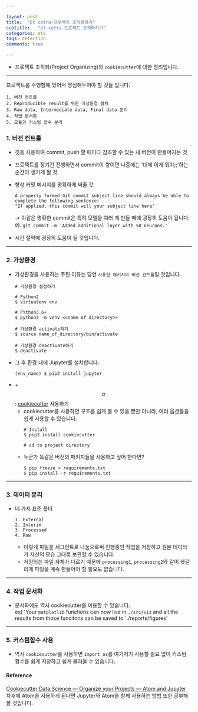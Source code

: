 ```yaml
---

layout: post
title:  "Et cetra-프로젝트 조직화하기"
subtitle:   "et cetra-프로젝트 조직화하기"
categories: etc
tags: detection
comments: true

---
```


- 프로젝트 조직화(Project Organizing)와 `cookiecutter`에 대한 정리입니다.  

---  

프로젝트를 수행함에 있어서 명심해두어야 할 것들 입니다.  
```  
1. 버전 컨트롤
2. Reproducible result를 위한 가상환경 설치  
3. Raw data, Intermediate data, Final data 분리  
4. 작업 문서화  
5. 모듈과 커스텀 함수 분리    
```

### 1. 버전 컨트롤  

- 깃을 사용하여 commit, push 할 때마다 참조할 수 있는 새 버전이 만들어지는 것  
- 프로젝트를 장기간 진행하면서 commit이 쌓이면 나중에는 '대체 이게 뭐야;;'하는 순간이 생기게 될 것  
- 항상 커밋 메시지를 명확하게 써줄 것  
  ```  
  A properly formed Git commit subject line should always be able to complete the following sentence:  
  "If applied, this commit will your subject line here"  
  ```  
  → 이같은 명확한 commit은 특히 모델을 여러 개 만들 때에 굉장히 도움이 됩니다.  
  예. `git commit -m 'Added additional layer with 50 neurons.'`
  
- 시간 절약에 굉장히 도움이 될 것입니다.  

---  

### 2. 가상환경  

- 가상환경을 사용하는 주된 이유는 당연 `사용한 패키지의 버전 컨트롤`일 것입니다.    
    ```  
    # 가상환경 설정하기

    # Python2  
    $ virtualenv env  

    # PYthon3.6+  
    $ python3 -m venv <<name of directory>>  

    # 가상환경 activate하기  
    $ source name_of_directory/bin/activate  

    # 가상환경 deactivate하기  
    $ deactivate 
    ```  
- 그 후 환경 내에 Jupyter를 설치합니다.  
    ```  
    (env_name) $ pip3 install jupyter  
    ```  
- +$$\alpha$$ : [cookiecutter](https://github.com/drivendata/cookiecutter-data-science) 사용하기  
  - cookiecutter를 사용하면 구조를 쉽게 볼 수 있을 뿐만 아니라, 여러 옵션들을 쉽게 사용할 수 있습니다.  
    ```  
    # Install  
    $ pip3 install cookiecutter  
    
    # cd to project directory  
    ```  
  - 누군가 똑같은 버전의 패키지들을 사용하고 싶어 한다면?  
    ```
    $ pip freeze > requirements.txt  
    $ pip install -r requirements.txt  
    ```
---  

### 3. 데이터 분리  
- 네 가지 표준 폴더  
  ```  
  1. External  
  2. Interim  
  3. Processed  
  4. Raw  
  ```
  - 이렇게 파일을 세그먼트로 나눔으로써 진행중인 작업을 저장하고 원본 데이터가 자신의 모습 그대로 보관할 수 있습니다.  
  - 저장되는 파일 자체가 다르기 때문에 `processing1`, `processing2`와 같이 헷갈리게 파일을 계속 만들어야 할 필요도 없습니다.  

---  

### 4. 작업 문서화  
- 문서화에도 역시 cookiecutter를 이용할 수 있습니다.  
  ex)  'Your `matplotlib` functions can now live in `./src/viz` and all the results from 
  those funcitons can be saved to `./reports/figures'

---  
### 5. 커스텀함수 사용  
- 역시 `cookiecutter`를 사용하면 `import os`를 여기저기 사용할 필요 없이 
   커스텀 함수를 쉽게 저장하고 쉽게 불러올 수 있습니다.  


#### Reference  
[Cookiecutter Data Science — Organize your Projects — Atom and Jupyter](https://medium.com/@rrfd/cookiecutter-data-science-organize-your-projects-atom-and-jupyter-2be7862f487e) 
차후에 Atom을 사용하게 된다면 Jupyter와 Atom을 함께 사용하는 방법 또한 공부해볼 것입니다. 
